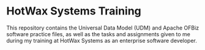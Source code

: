 # HotWax Systems Training

This repository contains the Universal Data Model (UDM) and Apache OFBiz software practice files, as well as the tasks and assignments given to me during my training at HotWax Systems as an enterprise software developer.
